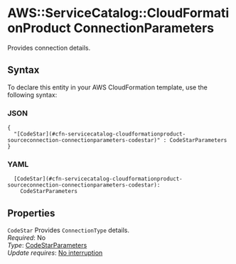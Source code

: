 # AWS::ServiceCatalog::CloudFormationProduct ConnectionParameters<a name="aws-properties-servicecatalog-cloudformationproduct-sourceconnection-connectionparameters"></a>

Provides connection details\.

## Syntax<a name="aws-properties-servicecatalog-cloudformationproduct-sourceconnection-connectionparameters-syntax"></a>

To declare this entity in your AWS CloudFormation template, use the following syntax:

### JSON<a name="aws-properties-servicecatalog-cloudformationproduct-sourceconnection-connectionparameters-syntax.json"></a>

```
{
  "[CodeStar](#cfn-servicecatalog-cloudformationproduct-sourceconnection-connectionparameters-codestar)" : CodeStarParameters
}
```

### YAML<a name="aws-properties-servicecatalog-cloudformationproduct-sourceconnection-connectionparameters-syntax.yaml"></a>

```
  [CodeStar](#cfn-servicecatalog-cloudformationproduct-sourceconnection-connectionparameters-codestar):
    CodeStarParameters
```

## Properties<a name="aws-properties-servicecatalog-cloudformationproduct-sourceconnection-connectionparameters-properties"></a>

`CodeStar` <a name="cfn-servicecatalog-cloudformationproduct-sourceconnection-connectionparameters-codestar"></a>
Provides `ConnectionType` details\.  
_Required_: No  
_Type_: [CodeStarParameters](aws-properties-servicecatalog-cloudformationproduct-codestarparameters.md)  
_Update requires_: [No interruption](https://docs.aws.amazon.com/AWSCloudFormation/latest/UserGuide/using-cfn-updating-stacks-update-behaviors.html#update-no-interrupt)
